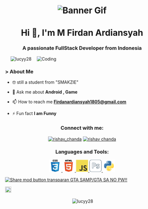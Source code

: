 # <p align = "center"><img src="https://steamuserimages-a.akamaihd.net/ugc/929296966656994174/4FB27DE025C123ACF90706D096FAD126F703B34C/?imw=5000&imh=5000&ima=fit&impolicy=Letterbox&imcolor=%23000000&letterbox=false" alt="Banner Gif"/></p>
<h1 align="center">Hi 👋, I'm M Firdan Ardiansyah</h1>
<h3 align="center">A passionate FullStack Developer from Indonesia</h3>
<img align="right" alt="Coding" width="400" src="https://encrypted-tbn0.gstatic.com/images?q=tbn:ANd9GcRZoP9sLM_8WRx3QIDBofQwJ3MeXCiNqoAzHL3cNdSMXwuf1kATgw5HvrLb&s=10">


<p align="center"> <img src="https://komarev.com/ghpvc/?username=lucyy28&label=Profile%20views&color=000000&style=flat" alt="lucyy28" /> </p>
<h3 align=left><a
<h3>> About Me </h3>
</h3>

- 🤓 still a student from "SMAKZIE"

- 💬 Ask me about **Android , Game**

- 📫 How to reach me **Firdanardiansyah1805@gmail.com**

- ⚡ Fun fact **I am Funny**

<h3 align="center">Connect with me:</h3>
<p align="center">
<a href="https://www.instagram.com/_humanity28?igsh=MTAwZXRpYnNkcXM1Zw==" target="blank"><img align="center" src="https://raw.githubusercontent.com/rahuldkjain/github-profile-readme-generator/master/src/images/icons/Social/instagram.svg" alt="rishav_chanda" height="30" width="40" /></a>
<a href="https://youtube.com/@danzskuy99?si=tatXhSrI53dZknfO" target="blank"><img align="center" src="https://raw.githubusercontent.com/rahuldkjain/github-profile-readme-generator/master/src/images/icons/Social/youtube.svg" alt="rishav chanda" height="30" width="40" /></a>
</p>

<h3 align="center">Languages and Tools:</h3>
<p align="center"> <a href="https://www.w3schools.com/css/" target="_blank" rel="noreferrer"> <img src="https://raw.githubusercontent.com/devicons/devicon/master/icons/css3/css3-original-wordmark.svg" alt="css3" width="40" height="40"/> </a> <a href="https://www.w3.org/html/" target="_blank" rel="noreferrer"> <img src="https://raw.githubusercontent.com/devicons/devicon/master/icons/html5/html5-original-wordmark.svg" alt="html5" width="40" height="40"/> </a> <a href="https://developer.mozilla.org/en-US/docs/Web/JavaScript" target="_blank" rel="noreferrer"> <img src="https://raw.githubusercontent.com/devicons/devicon/master/icons/javascript/javascript-original.svg" alt="javascript" width="40" height="40"/> </a> <a href="https://www.photoshop.com/en" target="_blank" rel="noreferrer"> <img src="https://raw.githubusercontent.com/devicons/devicon/master/icons/photoshop/photoshop-line.svg" alt="photoshop" width="40" height="40"/> </a> <a href="https://www.python.org" target="_blank" rel="noreferrer"> <img src="https://raw.githubusercontent.com/devicons/devicon/master/icons/python/python-original.svg" alt="python" width="40" height="40"/> </a> </p>

<!-- BEGIN YOUTUBE-CARDS -->
[![Share mod button transparan GTA SAMP/GTA SA NO PW!!](https://ytcards.demolab.com/?id=HtTgzwGSzBo&title=Share+mod+button+transparan+GTA+SAMP%2FGTA+SA+NO+PW%21%21&lang=en&timestamp=1686817620&background_color=%230d1117&title_color=%23ffffff&stats_color=%23dedede&max_title_lines=1&width=250&border_radius=5 "Share mod button transparan GTA SAMP/GTA SA NO PW!!")](https://www.youtube.com/watch?v=HtTgzwGSzBo)
<!-- END YOUTUBE-CARDS -->

[<img src="https://encrypted-tbn0.gstatic.com/images?q=tbn:ANd9GcSRI4q0xJRd8HTDJfnyVJzm5ipOpvpvy9WtRQ&s" width="20%" height="20%"/>](https://youtube.com/@danzskuy99?si=0CIqSUvDn3wjQ-O0)

<p align="center">&nbsp;<img align="center" src="https://github-readme-stats.vercel.app/api?username=lucyy28&show_icons=true&theme=dark&title_color=ffffff&text_color=ffffff&locale=en" alt="lucyy28" /></p>
